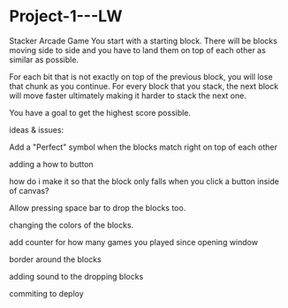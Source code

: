 # Project-1---LW
Stacker Arcade Game
You start with a starting block. 
There will be blocks moving side to side and you have to land them on top of each other as similar as possible. 

For each bit that is not exactly on top of the previous block, you will lose that chunk as you continue. 
For every block that you stack, the next block will move faster ultimately making it harder to stack the next one. 

You have a goal to get the highest score possible.

ideas & issues:

Add a "Perfect" symbol when the blocks match right on top of each other

adding a how to button


how do i make it so that the block only falls when you click a button inside of canvas?

Allow pressing space bar to drop the blocks too.

changing the colors of the blocks.

add counter for how many games you played since opening window

border around the blocks

adding sound to the dropping blocks

commiting to deploy



